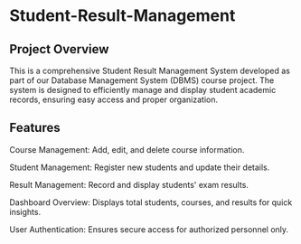 # Student-Result-Management

## **Project Overview**

This is a comprehensive Student Result Management System developed as part of our Database Management System (DBMS) course project. The system is designed to efficiently manage and display student academic records, ensuring easy access and proper organization.

## **Features**

Course Management: Add, edit, and delete course information.

Student Management: Register new students and update their details.

Result Management: Record and display students' exam results.

Dashboard Overview: Displays total students, courses, and results for quick insights.

User Authentication: Ensures secure access for authorized personnel only.
